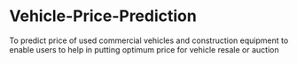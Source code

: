 # Vehicle-Price-Prediction
To predict price of used commercial vehicles and construction equipment to enable users to help in putting optimum price for vehicle resale or auction
